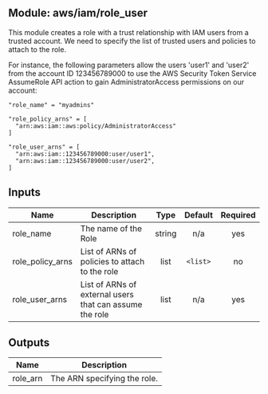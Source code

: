 ## Module: aws/iam/role_user

This module creates a role with a trust relationship with IAM users from
a trusted account. We need to specify the list of trusted users and
policies to attach to the role.

For instance, the following parameters allow the users 'user1' and 'user2'
from the account ID 123456789000 to use the AWS Security Token Service
AssumeRole API action to gain AdministratorAccess permissions on our account:

```
"role_name" = "myadmins"

"role_policy_arns" = [
  "arn:aws:iam::aws:policy/AdministratorAccess"
]

"role_user_arns" = [
  "arn:aws:iam::123456789000:user/user1",
  "arn:aws:iam::123456789000:user/user2",
]
```

## Inputs

| Name | Description | Type | Default | Required |
|------|-------------|:----:|:-----:|:-----:|
| role\_name | The name of the Role | string | n/a | yes |
| role\_policy\_arns | List of ARNs of policies to attach to the role | list | `<list>` | no |
| role\_user\_arns | List of ARNs of external users that can assume the role | list | n/a | yes |

## Outputs

| Name | Description |
|------|-------------|
| role\_arn | The ARN specifying the role. |

